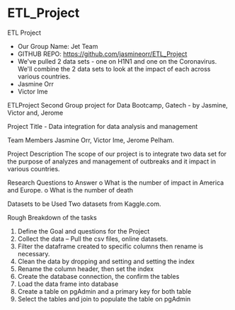 # ETL_Project
ETL Project

* Our Group Name: Jet Team
* GITHUB REPO: https://github.com/jasmineorr/ETL_Project
* We've pulled 2 data sets - one on H1N1 and one on the Coronavirus. We'll combine the 2 data sets to look 
  at the impact of each across various countries. 
* Jasmine Orr
* Victor Ime

ETLProject
Second Group project for Data Bootcamp, Gatech - by Jasmine, Victor and, Jerome

Project Title - Data integration for data analysis and management

Team Members
Jasmine Orr, Victor Ime, Jerome Pelham.

Project Description
The scope of our project is to integrate two data set for the purpose of analyzes and management of outbreaks and it impact in various countries.

Research Questions to Answer
o	What is the number of impact in America and Europe.
o	What is the number of death

Datasets to be Used
Two datasets from Kaggle.com.


Rough Breakdown of the tasks
1. Define the Goal and questions for the Project
2. Collect the data – Pull the csv files, online datasets.
3. Filter the dataframe created to specific columns then rename is necessary.
4. Clean the data by dropping and setting and setting the index
5. Rename the column header, then set the index
6. Create the database connection, the confirm the tables
7. Load the data frame into database
8. Create a table on pgAdmin and a primary key for both table
9. Select the tables and join to populate the table on pgAdmin

